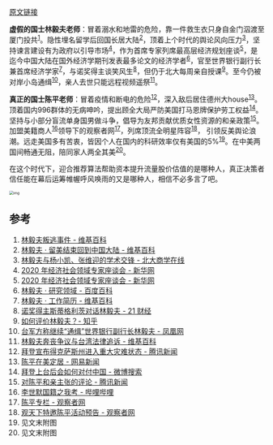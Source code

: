 [原文链接](https://www.zhihu.com/question/444844068/answer/1742205871?utm_source=wechat_session&utm_medium=social&utm_oi=643921703164710912&utm_content=group3_Answer&utm_campaign=shareopn)

**虚假的国士林毅夫老师**：冒着溺水和地雷的危险，靠一件救生衣只身自金门泅渡至厦门投共<sup><a href="#ref1">1</a></sup>。隐性埋名留学后回国长居大陆<sup><a href="#ref2">2</a></sup>，顶着上个时代的舆论风向压力<sup><a href="#ref3">3</a></sup>，坚持谏言建设有为政府以引导市场<sup><a href="#ref4">4</a></sup>，作为首席专家列席最高层经济规划座谈<sup><a href="#ref5">5</a></sup>，是迄今中国大陆在国外经济学期刊发表最多论文的经济学者<sup><a href="#ref6">6</a></sup>，官至世界银行副行长兼首席经济学家<sup><a href="#ref7">7</a></sup>，与诺奖得主谈笑风生<sup><a href="#ref8">8</a></sup>，但仍于北大每周亲自授课<sup><a href="#ref9">9</a></sup>。至今仍被对岸小岛通缉<sup><a href="#ref10">10</a></sup>，亲人去世只能远程视频遥祭<sup><a href="#ref11">11</a></sup>。

**真正的国士陈平老师**：冒着疫情和断电的危险<sup><a href="#ref12">12</a></sup>，深入敌后居住德州大house<sup><a href="#ref13">13</a></sup>。顶着国内996群体的无病呻吟，提出顾全大局严防美国打马恩牌保护劳工权益<sup><a href="#ref14">14</a></sup>。坚持与小部分盲流单身国男做斗争，倡导为友邦贡献优质女性资源的和亲政策<sup><a href="#ref15">15</a></sup>。加盟美籍商人<sup><a href="#ref16">16</a></sup>领导下的观察者网<sup><a href="#ref17">17</a></sup>，列席顶流全明星阵容<sup><a href="#ref18">18</a></sup>， 引领反美舆论浪潮。远走美国多有苦衷，皆因个人在国内的科研效率仅有美国的5%<sup><a href="#ref19">19</a></sup>。在中美两国间畅通无阻，陪同家人两全其美<sup><a href="#ref20">20</a></sup>。

在这个时代下，迎合推荐算法帮助资本提升流量股价估值的是哪种人，真正决策者信任能在幕后运筹帷幄呼风唤雨的又是哪种人，相信不必多言了吧。

<img src="https://pica.zhimg.com/80/v2-0be677d3169bf72e80644ded65b441b1_1440w.jpg?source=1940ef5c" alt="img" style="zoom:50%;" />

## 参考

1. <span name = "ref1">[林毅夫叛逃事件 - 维基百科](https://zh.wikipedia.org/wiki/林毅夫叛逃事件)</span>
2. <span name = "ref2">[林毅夫 · 留美结束回到中国大陆 - 维基百科 ](https://zh.wikipedia.org/wiki/林毅夫#留美結束回到中國大陸)</span>
3. <span name = "ref3">[林毅夫与杨小凯、张维迎的学术交锋 - 北大商学在线](http://www.pkubiz.com/news/edp.asp?id=588)</span>
4. <span name = "ref4">[2020 年经济社会领域专家座谈会 - 新华网](http://finance.people.com.cn/n1/2020/0728/c1004-31800736.html)</span>
5. <span name = "ref5">[2020 年经济社会领域专家座谈会 - 新华网](http://www.xinhuanet.com/politics/leaders/2020-08/24/c_1126407763.htm)</span>
6. <span name = "ref6">[林毅夫 · 研究领域 - 百度百科](https://baike.baidu.com/item/林毅夫#2_3)</span>
7. <span name = "ref7">[林毅夫 · 工作简历 - 维基百科 ](https://zh.wikipedia.org/wiki/林毅夫#工作簡歷)</span>
8. <span name = "ref8">[诺奖得主斯蒂格利茨对话林毅夫 - 21 财经 ](https://m.21jingji.com/article/20200705/herald/6f5d3f991bd616d40eb69732bbb2b528.html)</span>
9. <span name = "ref9">[如何评价林毅夫？- 知乎](https://www.zhihu.com/question/21447982/answer/22251283)</span>
10. <span name = "ref10">[台军方称继续“通缉”世界银行副行长林毅夫 - 凤凰网](http://news.ifeng.com/mil/taiwan/200803/0310_1569_433801.shtml)</span>
11. <span name = "ref11">[林毅夫奔丧争议与台湾法律追诉 - 维基百科](https://zh.wikipedia.org/zh-hk/林毅夫奔喪爭議與臺灣法律追訴)</span>
12. <span name = "ref12">[拜登宣布得克萨斯州进入重大灾难状态 - 腾讯新闻](https://new.qq.com/rain/a/20210221A04RQS00)</span>
13. <span name = "ref13">[陈平在美定居 - 网易新闻](https://www.163.com/dy/article/G35AAPD50545AUFL.html)</span>
14. <span name = "ref14">[拜登上台后会如何对付中国 - 微博搜索](https://s.weibo.com/weibo?q=%23拜登上台后会如何对付中国%23)</span>
15. <span name = "ref15">[对陈平和亲主张的评论 - 腾讯新闻](https://new.qq.com/rain/a/20200911A0LNR200)</span>
16. <span name = "ref16">[李世默国籍之我考 - 哔哩哔哩](https://www.bilibili.com/read/cv7851930/)</span>
17. <span name = "ref17">[陈平专栏 - 观察者网](https://www.guancha.cn/chenping1)</span>
18. <span name = "ref18">[观天下特邀陈平活动预告 - 观察者网](https://www.guancha.cn/essence/2018_04_05_452705.shtml)</span>
19. <span name = "ref19">见文末附图</span>
20. <span name = "ref20">见文末附图</span>